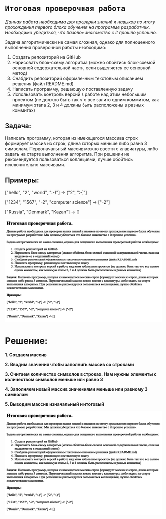 # `Итоговая проверочная работа`

*Данная работа необходима для проверки знаний и навыков по итогу прохождения первого блока обучения на программе разработчик. Необходимо убедиться, что базовое знакомство с it прошло успешно.*

Задача алгоритмически не самая сложная, однако для полноценного выполнения проверочной работы необходимо:

1. Создать репозиторий на GitHub
2. Нарисовать блок-схему алгоритма (можно обойтись блок-схемой основной содержательной части, если выделяется ее основной метод)
3. Снабдить репозиторий оформленным текстовым описанием решения (файл README.md)
4. Написать программу, решающую поставленную задачу
5. Использовать контроль версий в работе над этим небольшим проектом (не должно быть так что все залито одним коммитом, как минимум этапа 2, 3 и 4 должны быть расположены в разных коммитах)

## Задача:

Написать программу, которая из имеющегося массива строк формирует массив из строк, длина которых меньше либо равна 3 символам. Первоначальный массив можно ввести с клавиатуры, либо задать на старте выполнения алгоритма. При решении не рекомендуется пользоваться коллециями, лучше обойтись исключительно массивами.

## Примеры:

["hello", "2", "world", ":-)"] -> ("2", ":-)"]

["1234", "1567", "-2", "computer science"] -> ["-2"]

["Russia", "Denmark", "Kazan"] -> []

![картинка](https://github.com/Filix87/Itog_DZ/blob/master/task..png?raw=true)


# **Решение:**

**1. Создаем массив**

**2. Вводим значения чтобы заполнить массив со строками**

**3. Считаем количество символов в строках. Нам нужны элементы с количеством символов меньше или равно 3**

**4. Заполняем новый массив значениями меньше или равному 3 символам**

**5. Выводим массив изначальный и итоговый**


![блок-схема](https://github.com/Filix87/Itog_DZ/blob/master/task..png?raw=true)
